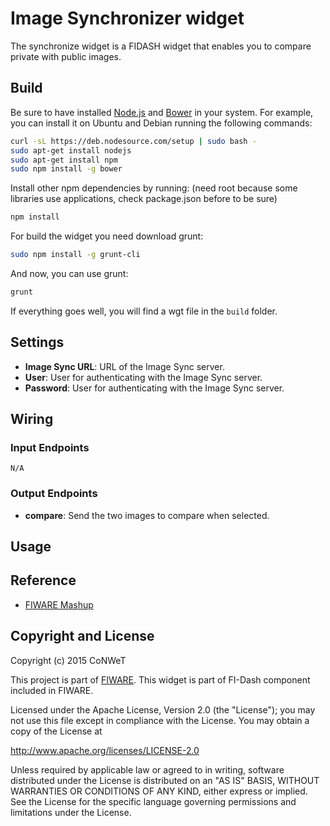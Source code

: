 Image Synchronizer widget
======================

The synchronize widget is a FIDASH widget that enables you to compare private with public images.

Build
-----

Be sure to have installed [Node.js](http://node.js) and [Bower](http://bower.io) in your system. For example, you can install it on Ubuntu and Debian running the following commands:

```bash
curl -sL https://deb.nodesource.com/setup | sudo bash -
sudo apt-get install nodejs
sudo apt-get install npm
sudo npm install -g bower
```

Install other npm dependencies by running: (need root because some libraries use applications, check package.json before to be sure)

```bash
npm install
```

For build the widget you need download grunt:

```bash
sudo npm install -g grunt-cli
```

And now, you can use grunt:

```bash
grunt
```

If everything goes well, you will find a wgt file in the `build` folder.

## Settings

- **Image Sync URL**: URL of the Image Sync server.
- **User**: User for authenticating with the Image Sync server.
- **Password**: User for authenticating with the Image Sync server.

## Wiring


### Input Endpoints

`N/A`


### Output Endpoints


- **compare**: Send the two images to compare when selected.

## Usage


## Reference

- [FIWARE Mashup](https://mashup.lab.fiware.org/)

## Copyright and License

Copyright (c) 2015 CoNWeT

This project is part of [FIWARE](https://www.fiware.org/). This widget is part of FI-Dash component included in FIWARE.

Licensed under the Apache License, Version 2.0 (the "License");
you may not use this file except in compliance with the License.
You may obtain a copy of the License at

http://www.apache.org/licenses/LICENSE-2.0

Unless required by applicable law or agreed to in writing, software
distributed under the License is distributed on an "AS IS" BASIS,
WITHOUT WARRANTIES OR CONDITIONS OF ANY KIND, either express or implied.
See the License for the specific language governing permissions and
limitations under the License.

